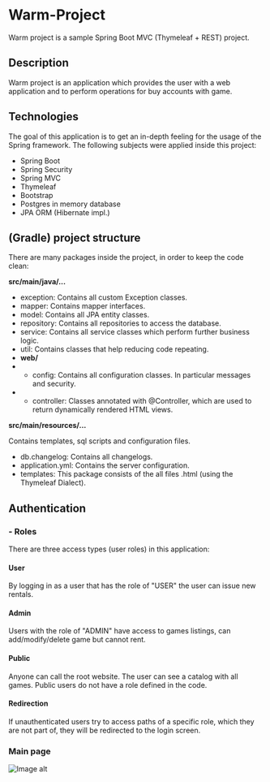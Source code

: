 # Warm-Project
Warm project is a sample Spring Boot MVC (Thymeleaf + REST) project.
## Description
Warm project is an application which provides the user with a web application and to perform operations for buy accounts with game.
## Technologies
The goal of this application is to get an in-depth feeling for the usage of the Spring framework. The following subjects were applied inside this project:

* Spring Boot
* Spring Security
* Spring MVC
* Thymeleaf
* Bootstrap 
* Postgres in memory database
* JPA ORM (Hibernate impl.)

## (Gradle) project structure
There are many packages inside the project, in order to keep the code clean:

__src/main/java/...__
* exception: Contains all custom Exception classes.
* mapper: Contains mapper interfaces.
* model: Contains all JPA entity classes.
* repository: Contains all repositories to access the database.
* service: Contains all service classes which perform further business logic.
* util: Contains classes that help reducing code repeating.
* __web/__ 
* * config: Contains all configuration classes. In particular messages and security.
* * controller: Classes annotated with @Controller, which are used to return dynamically rendered HTML views.

__src/main/resources/...__

Contains templates, sql scripts and configuration files.

* db.changelog: Contains all changelogs.
* application.yml: Contains the server configuration.
* templates: This package consists of the all files .html (using the Thymeleaf Dialect). 

## Authentication

### - Roles
There are three access types (user roles) in this application:

#### User
By logging in as a user that has the role of "USER" the user can issue new rentals. 

#### Admin
Users with the role of "ADMIN" have access to games listings, can add/modify/delete game but cannot rent.

#### Public
Anyone can call the root website. The user can see a catalog with all games.
Public users do not have a role defined in the code.

#### Redirection
If unauthenticated users try to access paths of a specific role, which they are not part of, they will be redirected to the login screen.

### Main page
![Image alt](https://github.com/WarmOrange26/gamerent/tree/dev/src/main/resources/static/images/mainPage.jpg)
